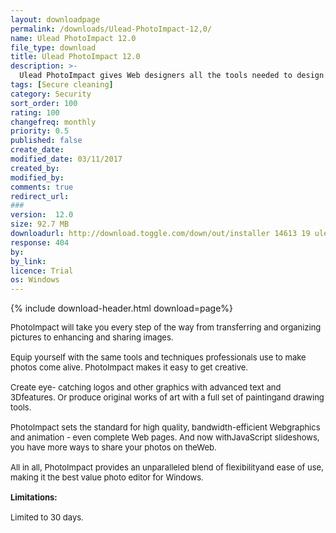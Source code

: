 ```yaml
---
layout: downloadpage
permalink: /downloads/Ulead-PhotoImpact-12,0/
name: Ulead PhotoImpact 12.0
file_type: download
title: Ulead PhotoImpact 12.0
description: >-
  Ulead PhotoImpact gives Web designers all the tools needed to design and optimize images, animation and interactive graphics
tags: [Secure cleaning]
category: Security
sort_order: 100
rating: 100
changefreq: monthly
priority: 0.5
published: false
create_date: 
modified_date: 03/11/2017
created_by: 
modified_by: 
comments: true
redirect_url: 
### 
version:  12.0
size: 92.7 MB
downloadurl: http://download.toggle.com/down/out/installer 14613 19 ulead PhotoImpact 12 English.exe
response: 404
by: 
by_link: 
licence: Trial 
os: Windows
---
```


{% include download-header.html download=page%}

<p style="fix-download-text !important">
<p><font size="2"><p>PhotoImpact will take you every step of the way from transferring and organizing pictures to enhancing and sharing images. <br />
<br />
Equip yourself with the same tools and techniques professionals use to make photos come alive. PhotoImpact makes it easy to get creative.<br />
<br />
Create eye- catching logos and other graphics with advanced text and 3Dfeatures. Or produce original works of art with a full set of paintingand drawing tools.<br />
<br />
PhotoImpact sets the standard for high quality, bandwidth-efficient Webgraphics and animation - even complete Web pages. And now withJavaScript slideshows, you have more ways to share your photos on theWeb.<br />
<br />
All in all, PhotoImpact provides an unparalleled blend of flexibilityand ease of use, making it the best value photo editor for Windows.<br />
<br />
<span><strong>Limitations:</strong></span><br />
<br />
Limited to 30 days.</p></p></p>
